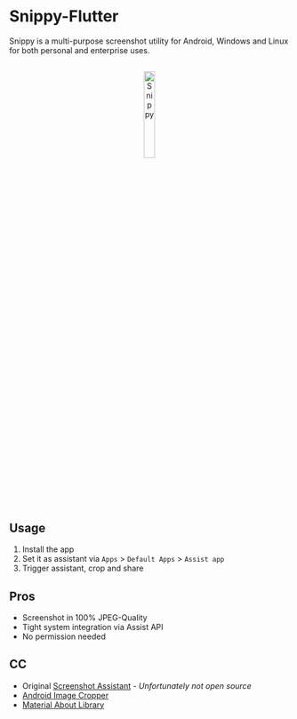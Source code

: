 # Snippy-Flutter
Snippy is a multi-purpose screenshot utility for Android, Windows and Linux for both personal and enterprise uses.
##

<p align="center">
     <img src="app/src/main/ic_launcher-web.png" alt="Snippy" width="20%">
</p>

<div align="center"></div>

    
## Usage

1. Install the app
2. Set it as assistant via `Apps` > `Default Apps` > `Assist app`
3. Trigger assistant, crop and share

    
## Pros

- Screenshot in 100% JPEG-Quality
- Tight system integration via Assist API
- No permission needed

    
## CC
    
- Original [Screenshot Assistant](https://play.google.com/store/apps/details?id=pl.waskysoft.screenshotassistant) - *Unfortunately not open source*
- [Android Image Cropper](https://github.com/ArthurHub/Android-Image-Cropper)
- [Material About Library](https://github.com/daniel-stoneuk/material-about-library)
